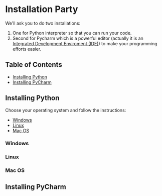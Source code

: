 # Installation Party

We'll ask you to do two installations: 
1. One for Python interpreter so that you can run your code.
2. Second for Pycharm which is a powerful editor (actually it is an [Integrated Development Enviroment (IDE)](https://en.wikipedia.org/wiki/Integrated_development_environment)) to make your programming efforts easier.

## Table of Contents
* [Installing Python](#installing-python)
* [Installing PyCharm](#installing-pycharm)

## Installing Python
Choose your operating system and follow the instructions:
* [Windows](#windows)
* [Linux](#linux)
* [Mac OS](#mac-os)

### Windows

### Linux

### Mac OS

## Installing PyCharm